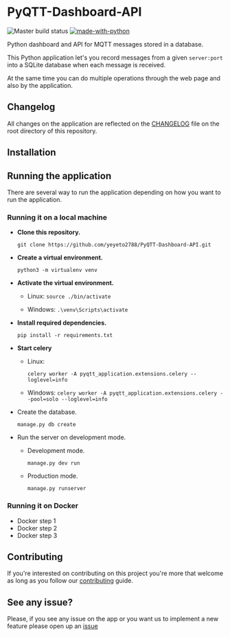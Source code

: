 # PyQTT-Dashboard-API

![Master build status](https://travis-ci.org/yeyeto2788/PyQTT-Dashboard-API.svg?branch=master)
[![made-with-python](https://img.shields.io/badge/Made%20with-Python-1f425f.svg)](https://www.python.org/)

Python dashboard and API for MQTT messages stored in a database.

This Python application let's you record messages from a given `server:port`  
into a SQLite database when each message is received.

At the same time you can do multiple operations through the web page and also
by the application.

## Changelog
All changes on the application are reflected on the [CHANGELOG](./CHANGELOG.md)
file on the root directory of this repository.

## Installation

## Running the application
There are several way to run the application depending on how you want to run the application.

### Running it on a local machine

- **Clone this repository.**

  `git clone https://github.com/yeyeto2788/PyQTT-Dashboard-API.git`
    
- **Create a virtual environment.**

  `python3 -m virtualenv venv`
    
- **Activate the virtual environment.**

  - Linux: `source ./bin/activate` 
  
  - Windows: `.\venv\Scripts\activate`
    
- **Install required dependencies.**

  `pip install -r requirements.txt`

- **Start celery**

  - Linux:
    
    `celery worker -A pyqtt_application.extensions.celery --loglevel=info`
  
  - Windows:
    `celery worker -A pyqtt_application.extensions.celery --pool=solo --loglevel=info`
    
- Create the database.

  `manage.py db create`
    
- Run the server on development mode.

  - Development mode.
    
    `manage.py dev run`
  
  - Production mode.
  
    `manage.py runserver`

### Running it on Docker

- Docker step 1
- Docker step 2
- Docker step 3

## Contributing
If you're interested on contributing on this project you're more that welcome as
 long as you follow our [contributing](./CONTRIBUTING.md) guide.

## See any issue?
Please, if you see any issue on the app or you want us to implement a new
feature please open up an
[issue](https://github.com/yeyeto2788/PyQTT-Dashboard-API/issues/new/choose)
